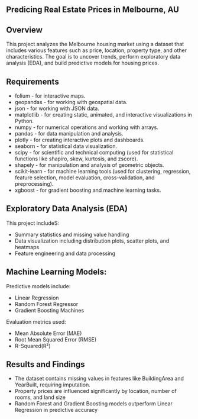 ## Predicing Real Estate Prices in Melbourne, AU

## Overview

This project analyzes the Melbourne housing market using a dataset that includes various features such as price, location, property type, and other characteristics. The goal is to uncover trends, perform exploratory data analysis (EDA), and build predictive models for housing prices. 

## Requirements

<ul>
  <li>folium - for interactive maps.</li>
  <li>geopandas - for working with geospatial data.</li>
  <li>json - for working with JSON data.</li>
  <li>matplotlib - for creating static, animated, and interactive visualizations in Python.</li>
  <li>numpy - for numerical operations and working with arrays.</li>
  <li>pandas - for data manipulation and analysis.</li>
  <li>plotly - for creating interactive plots and dashboards.</li>
  <li>seaborn - for statistical data visualization.</li>
  <li>scipy - for scientific and technical computing (used for statistical functions like shapiro, skew, kurtosis, and zscore).</li>
  <li>shapely - for manipulation and analysis of geometric objects.</li>
  <li>scikit-learn - for machine learning tools (used for clustering, regression, feature selection, model evaluation, cross-validation, and preprocessing).</li>
  <li>xgboost - for gradient boosting and machine learning tasks.</li>
</ul>

## Exploratory Data Analysis (EDA)

This project includeS:
<ul>
    <li>Summary statistics and missing value handling</li>
    <li>Data visualization including distribution plots, scatter plots, and heatmaps</li>
    <li>Feature engineering and data processing</li>
</ul>

## Machine Learning Models:

Predictive models include:
<ul>
    <li>Linear Regression</li>
    <li>Random Forest Regressor</li>
    <li>Gradient Boosting Machines</li>
</ul>

Evaluation metrics used:
<ul>
    <li>Mean Absolute Error (MAE)</li>
    <li>Root Mean Squared Error (RMSE)</li>
    <li>R-Squared(R²)</li>
</ul>

## Results and Findings
<ul>
    <li>The dataset contains missing values in features like BuildingArea and YearBuilt, requiring imputation.</li>
    <li>Property prices are influenced significantly by location, number of rooms, and land size</li>
    <li>Random Forest and Gradient Boosting models outperform Linear Regression in predictive accuracy</li>

</ul>


